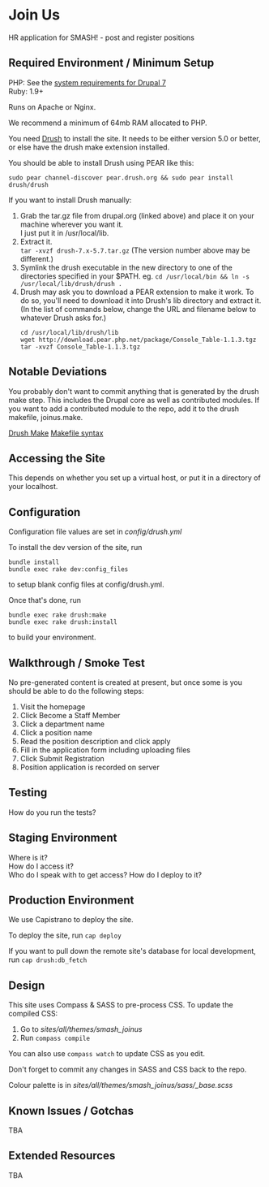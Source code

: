 Join Us
==============================================

HR application for SMASH! - post and register positions


Required Environment / Minimum Setup
----------------------------------------------

PHP: See the [system requirements for Drupal 7](http://drupal.org/requirements)  
Ruby: 1.9+

Runs on Apache or Nginx.

We recommend a minimum of 64mb RAM allocated to PHP.

You need [Drush](http://drupal.org/project/drush) to install the site.
It needs to be either version 5.0 or better, or else have the drush make extension installed.

You should be able to install Drush using PEAR like this:

`sudo pear channel-discover pear.drush.org && sudo pear install drush/drush`

If you want to install Drush manually:

1. Grab the tar.gz file from drupal.org (linked above) and place it on your machine wherever you want it.  
   I just put it in /usr/local/lib.
2. Extract it.  
   `tar -xvzf drush-7.x-5.7.tar.gz`
   (The version number above may be different.)
3. Symlink the drush executable in the new directory to one of the directories specified in your $PATH.
   eg. `cd /usr/local/bin && ln -s /usr/local/lib/drush/drush .`
4. Drush may ask you to download a PEAR extension to make it work.
   To do so, you'll need to download it into Drush's lib directory and extract it.
   (In the list of commands below, change the URL and filename below to whatever Drush asks for.)  
   ```
   cd /usr/local/lib/drush/lib  
   wget http://download.pear.php.net/package/Console_Table-1.1.3.tgz  
   tar -xvzf Console_Table-1.1.3.tgz
   ```


Notable Deviations
----------------------------------------------

You probably don't want to commit anything that is generated by the drush make step.  This includes the Drupal core as well as contributed modules.
If you want to add a contributed module to the repo, add it to the drush makefile, joinus.make.

[Drush Make](http://drupal.org/project/drush_make)
[Makefile syntax](http://drupalcode.org/project/drush_make.git/blob_plain/refs/heads/6.x-2.x:/README.txt)


Accessing the Site
----------------------------------------------

This depends on whether you set up a virtual host, or put it in a directory of your localhost.


Configuration
----------------------------------------------

Configuration file values are set in *config/drush.yml*

To install the dev version of the site, run  
```
bundle install  
bundle exec rake dev:config_files
```
to setup blank config files at config/drush.yml.

Once that's done, run
```
bundle exec rake drush:make  
bundle exec rake drush:install
```
to build your environment.

Walkthrough / Smoke Test
----------------------------------------------

No pre-generated content is created at present, but once some is you should be able to do the following steps:

1. Visit the homepage
2. Click Become a Staff Member
3. Click a department name
4. Click a position name
5. Read the position description and click apply
6. Fill in the application form including uploading files
7. Click Submit Registration
8. Position application is recorded on server


Testing
----------------------------------------------

How do you run the tests?


Staging Environment
----------------------------------------------

Where is it?  
How do I access it?  
Who do I speak with to get access?
How do I deploy to it?


Production Environment
----------------------------------------------

We use Capistrano to deploy the site.

To deploy the site, run
`cap deploy`

If you want to pull down the remote site's database for local development, run
`cap drush:db_fetch`


Design
----------------------------------------------

This site uses Compass & SASS to pre-process CSS.  To update the compiled CSS:

1. Go to *sites/all/themes/smash_joinus*
2. Run `compass compile`

You can also use `compass watch` to update CSS as you edit.

Don't forget to commit any changes in SASS and CSS back to the repo.

Colour palette is in 
*sites/all/themes/smash_joinus/sass/_base.scss*


Known Issues / Gotchas
----------------------------------------------

TBA

Extended Resources
----------------------------------------------

TBA
